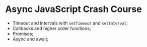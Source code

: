 # Async JavaScript Crash Course 
- Timeout and intervals with `setTimeout` and `setInterval`;
- Callbacks and higher order functions;
- Promises;
- Async and await;